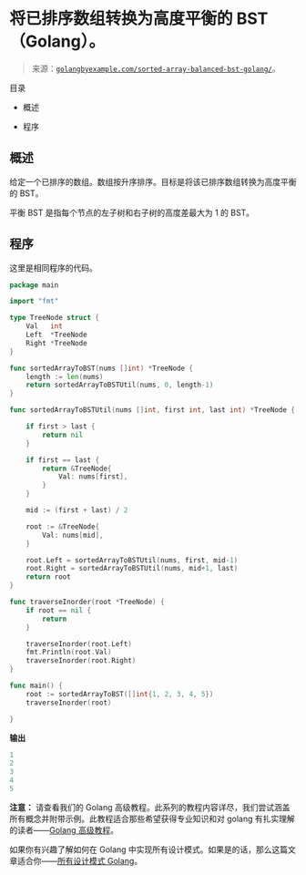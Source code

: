 <!--yml

category: 未分类

date: 2024-10-13 06:46:59

-->

# 将已排序数组转换为高度平衡的 BST（Golang）。

> 来源：[`golangbyexample.com/sorted-array-balanced-bst-golang/`](https://golangbyexample.com/sorted-array-balanced-bst-golang/)。

目录

+   概述

+   程序

## **概述**

给定一个已排序的数组。数组按升序排序。目标是将该已排序数组转换为高度平衡的 BST。

平衡 BST 是指每个节点的左子树和右子树的高度差最大为 1 的 BST。

## **程序**

这里是相同程序的代码。

```go
package main

import "fmt"

type TreeNode struct {
	Val   int
	Left  *TreeNode
	Right *TreeNode
}

func sortedArrayToBST(nums []int) *TreeNode {
	length := len(nums)
	return sortedArrayToBSTUtil(nums, 0, length-1)
}

func sortedArrayToBSTUtil(nums []int, first int, last int) *TreeNode {

	if first > last {
		return nil
	}

	if first == last {
		return &TreeNode{
			Val: nums[first],
		}
	}

	mid := (first + last) / 2

	root := &TreeNode{
		Val: nums[mid],
	}

	root.Left = sortedArrayToBSTUtil(nums, first, mid-1)
	root.Right = sortedArrayToBSTUtil(nums, mid+1, last)
	return root
}

func traverseInorder(root *TreeNode) {
	if root == nil {
		return
	}

	traverseInorder(root.Left)
	fmt.Println(root.Val)
	traverseInorder(root.Right)
}

func main() {
	root := sortedArrayToBST([]int{1, 2, 3, 4, 5})
	traverseInorder(root)

}
```

**输出**

```go
1
2
3
4
5
```

**注意：** 请查看我们的 Golang 高级教程。此系列的教程内容详尽，我们尝试涵盖所有概念并附带示例。此教程适合那些希望获得专业知识和对 golang 有扎实理解的读者——[Golang 高级教程](https://golangbyexample.com/golang-comprehensive-tutorial/)。

如果你有兴趣了解如何在 Golang 中实现所有设计模式。如果是的话，那么这篇文章适合你——[所有设计模式 Golang](https://golangbyexample.com/all-design-patterns-golang/)。


